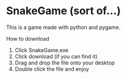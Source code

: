 # SnakeGame (sort of...)
This is a game made with python and pygame.

How to download 
  1. Click SnakeGame.exe
  2. Click download (if you can find it)
  3. Drag and drop the file onto your desktop
  4. Double click the file and enjoy
